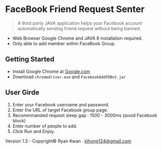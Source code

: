 # FaceBook Friend Request Senter
> A third party JAVA application helps your Facebook account automatically sending friend request without being banned.
* Web Browser Google Chrome and JAVA 8 installation required.
* Only able to add member within FaceBook Group.
## Getting Started
* Install Google Chrome at [Google.com](http://www.google.com/chrome/)
* Download `chromedriver.exe` and `FacebookAddFDBot.jar`
## User Girde

1. Enter your Facebook username and password.
1. Enter the URL of target Facebook group page.
1. Recommmanded request sleep gap : 1500 - 3000ms (avoid Facebook block)
1. Enter number of people to add.
1. Click Run and Enjoy.

Version 1.3 - Copyright© Ryan Kwan . klhong124@gmail.com
